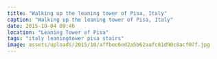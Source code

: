```yaml
---
title: "Walking up the leaning tower of Pisa, Italy"
caption: "Walking up the leaning tower of Pisa, Italy"
date: 2015-10-04 09:46
location: "Leaning Tower of Pisa"
tags: "italy leaningtower pisa stairs"
image: assets/uploads/2015/10/affbec6ed2a5b62aafc81d90c8acf07f.jpg
---
```

